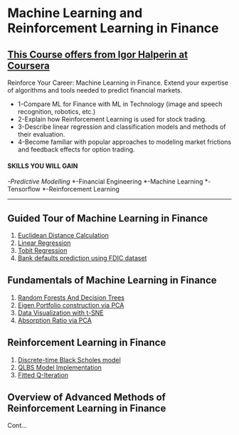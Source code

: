 # Machine Learning and Reinforcement Learning in Finance 
## [This Course offers from Igor Halperin at Coursera](https://www.coursera.org/instructor/~1348915)
Reinforce Your Career: Machine Learning in Finance. Extend your expertise of algorithms and tools needed to predict financial markets.

 * 1-Compare ML for Finance with ML in Technology (image and speech recognition, robotics, etc.)
* 2-Explain how Reinforcement Learning is used for stock trading.
* 3-Describe linear regression and classification models and methods of their evaluation.
* 4-Become familiar with popular approaches to modeling market frictions and feedback effects for option trading.


#### SKILLS YOU WILL GAIN
*-Predictive Modelling*
*-Financial Engineering
*-Machine Learning
*-Tensorflow
*-Reinforcement Learning

--------------------------------------

## Guided Tour of Machine Learning in Finance
1. [Euclidean Distance Calculation](Euclidian_Distance_m1_ex1_v3.ipynb)
2. [Linear Regression](linear_regress_m1_ex2_v3.ipynb)
3. [Tobit Regression](Tobit_regression_m1_ex3_v4.ipynb)
4. [Bank defaults prediction using FDIC dataset](Bank_failure_m1_ex4_v3.ipynb)

## Fundamentals of Machine Learning in Finance
1. [Random Forests And Decision Trees](Bank_failure_rand_forests_m2_ex1.ipynb)
2. [Eigen Portfolio construction via PCA](pca_eigen_portfolios_m2_ex3.ipynb)
3. [Data Visualization with t-SNE](DJI_tSNE_m2_ex4_corrected.ipynb)
4. [Absorption Ratio via PCA](absorp_ratio_m2_ex5.ipynb)

## Reinforcement Learning in Finance
1. [Discrete-time Black Scholes model](discrete_black_scholes_m3_ex1_v3.ipynb)
2. [QLBS Model Implementation](dp_qlbs_oneset_m3_ex2_v3.ipynb)
3. [Fitted Q-Iteration](dp_qlbs_oneset_m3_ex3_v4.ipynb)

## Overview of Advanced Methods of Reinforcement Learning in Finance
 Cont...
